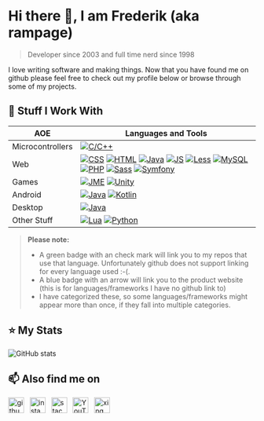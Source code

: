 # Hi there 👋, I am Frederik (aka rampage)
> Developer since 2003 and full time nerd since 1998

I love writing software and making things. Now that you have found me on github 
please feel free to check out my profile below or browse through some of 
my projects.


## :wrench: Stuff I Work With

| AOE | Languages and Tools |
| --- | ------------------- |
| Microcontrollers | [![C/C++](https://img.shields.io/badge/C/C++-✔-green)][rcpp] |
| Web | [![CSS](https://img.shields.io/badge/CSS-✔-green)][ecss] [![HTML](https://img.shields.io/badge/HTML-➚-blue)][ehtml] [![Java](https://img.shields.io/badge/Java-✔-green)][rjava] [![JS](https://img.shields.io/badge/JavaScript-✔-green)][rjs] [![Less](https://img.shields.io/badge/Less-➚-blue)][eless] [![MySQL](https://img.shields.io/badge/MySQL-➚-blue)][emysql] [![PHP](https://img.shields.io/badge/PHP-➚-blue)][ephp] [![Sass](https://img.shields.io/badge/Sass-➚-blue)][esass] [![Symfony](https://img.shields.io/badge/Symfony-➚-blue)][esymfony] |
| Games | [![JME](https://img.shields.io/badge/JME-➚-blue)][ejme] [![Unity](https://img.shields.io/badge/Unity-➚-blue)][eunity] |
| Android | [![Java](https://img.shields.io/badge/Java-✔-green)][rjava] [![Kotlin](https://img.shields.io/badge/Kotlin-➚-blue)][ekotlin] |
| Desktop | [![Java](https://img.shields.io/badge/Java-✔-green)][rjava] |
| Other Stuff | [![Lua](https://img.shields.io/badge/Lua-✔-green)][rlua] [![Python](https://img.shields.io/badge/Python-✔-green)][rpy] |

> **Please note:** 
> - A green badge with an check mark will link you to my repos that use that language.
>   Unfortunately github does not support linking for every language used :-(.
> - A blue badge with an arrow will link you to the product website 
>   (this is for languages/frameworks I have no github link to)
> - I have categorized these, so some languages/frameworks might appear more 
>   than once, if they fall into multiple categories.


## :star: My Stats

![GitHub stats](https://github-readme-stats.vercel.app/api?username=rampage128&show_icons=true&count_private=true&hide_border=true&hide_title=true)  


## :mailbox: Also find me on

[<img src='https://cdn.jsdelivr.net/npm/simple-icons@3.0.1/icons/github.svg' alt='github' height='32'>](https://github.com/rampage128) &nbsp; 
[<img src='https://cdn.jsdelivr.net/npm/simple-icons@3.0.1/icons/instagram.svg' alt='instagram' height='32'>](https://www.instagram.com/rampage.128/) &nbsp; 
[<img src='https://cdn.jsdelivr.net/npm/simple-icons@3.0.1/icons/stackoverflow.svg' alt='stackoverflow' height='32'>](https://stackoverflow.com/users/650074) &nbsp; 
[<img src='https://cdn.jsdelivr.net/npm/simple-icons@3.0.1/icons/youtube.svg' alt='YouTube' height='32'>](https://www.youtube.com/channel/UC0dtMXhJJpWCZ0Cf5kpKEgg) &nbsp; 
[<img src='https://cdn.jsdelivr.net/npm/simple-icons@3.0.1/icons/xing.svg' alt='xing' height='32'>](https://www.xing.com/profile/Frederik_Wolter)  


[rcpp]: https://github.com/rampage128?tab=repositories&q=&type=&language=c%2B%2B
[rjava]: https://github.com/rampage128?tab=repositories&q=&type=&language=java
[rjs]: https://github.com/rampage128?tab=repositories&q=&type=&language=javascript
[rlua]: https://github.com/rampage128?tab=repositories&q=&type=&language=lua
[rpy]: https://github.com/rampage128?tab=repositories&q=&type=&language=python
[esymfony]: https://symfony.com/
[ereact]: https://reactjs.org/
[esass]: https://sass-lang.com/
[eless]: http://lesscss.org/
[ejme]: https://jmonkeyengine.org/
[eunity]: https://unity.com/
[ehtml]: https://www.w3.org/html/
[ecss]: https://www.w3.org/Style/CSS/
[ephp]: https://www.php.net/
[ekotlin]: https://kotlinlang.org/
[erxjs]: https://rxjs-dev.firebaseapp.com/
[emysql]: https://www.mysql.com/